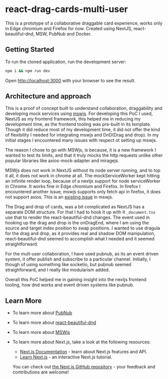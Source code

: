 # react-drag-cards-multi-user

This is a prototype of a collaborative draggable card experience, works only in Edge chromium and Firefox for now. Created using NextJS, react-beautiful-dnd, MSW, PubNub and Docker.

## Getting Started

To run the cloned application, run the development server:

```bash
npm i && npm run dev
```

Open [http://localhost:3000](http://localhost:3000) with your browser to see the result.

## Architecture and approach

This is a proof of concept built to understand collaboration, draggability and developing mock services using [mswjs](https://mswjs.io/). For developing this PoC I used, NextJS as my frontend framework, this helped me in reducing my development time, as the frontend tooling was pre-built in its template. Though it did reduce most of my development time, it did not offer the kind of flexibility I needed for integrating mswjs and DnD(Drag and drop). In my initial stages I encountered many issues with respect ot setting up mswjs.

The reason I chose to go with MSWjs, is because, it is a new framework I wanted to test its limits, and that it truly mocks the http requests unlike other popular libraries like axios-mock-adapter and miragejs.

MSWjs does not work in NextJS without its node server running, and to top it all, it does not work in chrome at all. The mockServiceWorker kept hitting an infinite render loop, because of a nextjs support for node serviceWorker in Chrome. It works fine in Edge chromium and Firefox. In firefox I encountered another issue, mswjs supports only fetch api in firefox, it does not support axios. This is an [existing issue](https://github.com/mswjs/msw/issues/220) in mswjs.

The Drag and drop of cards, was a bit complicated as NextJS has a separate DOM structure. For that I had to hook it up with it `_document.tsx` use that to render the react-beautiful-dnd changes. The event used in hooking up the drag and drop is the onDragEnd, where I am using the source and target index position to swap positions. I wanted to use dragula for the drag and drop, as it provides real and shadow DOM manipulation, react-beautiful-dnd seemed to accomplish what I needed and it seemed straightforward.

For the mult-user collaboration, I have used pubnub, as its an event driven system, it offer publish and subscribe to a particular channel. Initially, I though of using something like socketio, but pubnub seemed straighforward, and I really like modularism added.

Overall this PoC helped me in gaining insight into the nextjs frontend tooling, how dnd works and event driven systems like pubnub.

## Learn More

- To learn more about [PubNub](https://www.pubnub.com/docs/quickstarts/javascript)
- To learn more about [react-beautiful-dnd](https://github.com/atlassian/react-beautiful-dnd)
- To learn more about [MSWjs](https://mswjs.io/)
- To learn more about Next.js, take a look at the following resources:

  - [Next.js Documentation](https://nextjs.org/docs) - learn about Next.js features and API.
  - [Learn Next.js](https://nextjs.org/learn) - an interactive Next.js tutorial.

  You can check out [the Next.js GitHub repository](https://github.com/vercel/next.js/) - your feedback and contributions are welcome!
